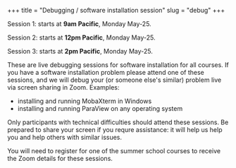 +++
title = "Debugging / software installation session"
slug = "debug"
+++

Session 1: starts at **9am Pacific**, Monday May-25.

Session 2: starts at **12pm Pacific**, Monday May-25.

Session 3: starts at **2pm Pacific**, Monday May-25.

These are live debugging sessions for software installation for all courses. If you have a software
installation problem please attend one of these sessions, and we will debug your (or someone else's
similar) problem live via screen sharing in Zoom. Examples:

* installing and running MobaXterm in Windows
* installing and running ParaView on any operating system

Only participants with technical difficulties should attend these sessions. Be prepared to share your
screen if you requre assistance: it will help us help you and help others with similar issues.

You will need to register for one of the summer school courses to receive the Zoom details for these
sessions.
